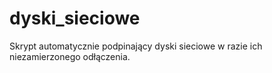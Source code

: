 # dyski_sieciowe

Skrypt automatycznie podpinający dyski sieciowe w razie ich niezamierzonego odłączenia.
